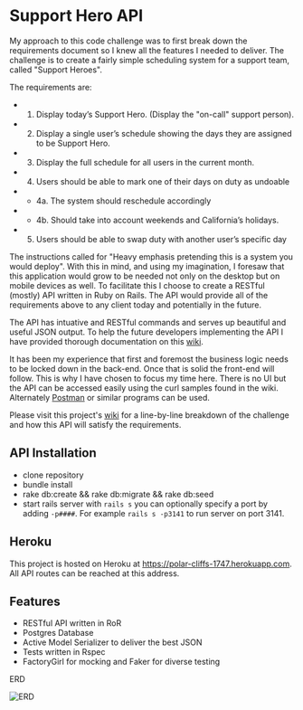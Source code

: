 # Support Hero API

My approach to this code challenge was to first break down the requirements document so I knew all the features I needed to deliver. The challenge is to create a fairly simple scheduling system for a support team, called "Support Heroes".  

The requirements are:

* 1. Display today’s Support Hero. (Display the "on-call" support person).
* 2. Display a single user’s schedule showing the days they are assigned to be Support Hero.
* 3. Display the full schedule for all users in the current month.
* 4. Users should be able to mark one of their days on duty as undoable
* - 4a. The system should reschedule accordingly
* - 4b. Should take into account weekends and California’s holidays.
* 5. Users should be able to swap duty with another user’s specific day

The instructions called for "Heavy emphasis pretending this is a system you would deploy". With this in mind, and using my imagination, I foresaw that this application would grow to be needed not only on the desktop but on mobile devices as well. To facilitate this I choose to create a RESTful (mostly) API written in Ruby on Rails. The API would provide all of the requirements above to any client today and potentially in the future.

The API has intuative and RESTful commands and serves up beautiful and useful JSON output. To help the future developers implementing the API I have provided thorough documentation on this <a href="https://github.com/danjohnson3141/support_hero/wiki">wiki</a>.

It has been my experience that first and foremost the business logic needs to be locked down in the back-end. Once that is solid the front-end will follow. This is why I have chosen to focus my time here. There is no UI but the API can be accessed easily using the curl samples found in the wiki. Alternately <a href="https://www.getpostman.com/">Postman</a> or similar programs can be used.

Please visit this project's <a href="https://github.com/danjohnson3141/support_hero/wiki">wiki</a> for a line-by-line breakdown of the challenge and how this API will satisfy the requirements.

## API Installation
* clone repository
* bundle install
* rake db:create && rake db:migrate && rake db:seed
* start rails server with `rails s` you can optionally specify a port by adding `-p####`. For example `rails s -p3141` to run server on port 3141.

## Heroku
This project is hosted on Heroku at <a href="https://polar-cliffs-1747.herokuapp.com">https://polar-cliffs-1747.herokuapp.com</a>. All API routes can be reached at this address.

## Features
* RESTful API written in RoR
* Postgres Database
* Active Model Serializer to deliver the best JSON
* Tests written in Rspec
* FactoryGirl for mocking and Faker for diverse testing

ERD

![ERD](http://s21.postimg.org/4geqs39jb/Screen_Shot_2015_09_03_at_2_28_23_PM.png)
